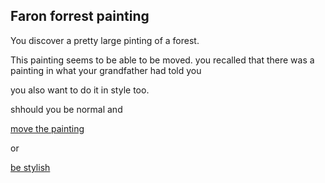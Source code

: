 ## Faron forrest painting

You discover a pretty large pinting of a forest.

This painting seems to be able to be moved. you recalled that there was a painting in what your grandfather had told you

you also want to do it in style too.

shhould you be normal and

[move the painting](good-ending.md)

or 

[be stylish](painting-death.md)